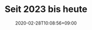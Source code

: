 ---
title: "Seit 2023 bis heute"
date: 2020-02-28T10:08:56+09:00
description: 
draft: false
collapsible: false
weight: 1
---